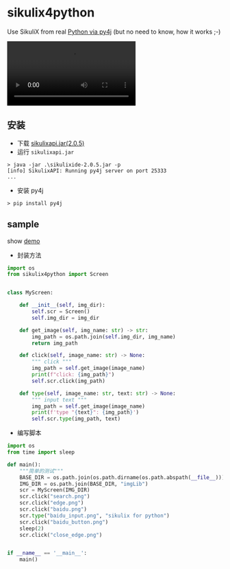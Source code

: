 # sikulix4python

Use SikuliX from real [Python via py4j](https://www.py4j.org) (but no need to know, how it works ;-)

![](./sikulix.mp4)

## 安装
* 下载 [sikulixapi.jar(2.0.5)](https://raiman.github.io/SikuliX1/downloads.html)
* 运行 `sikulixapi.jar`
```shell
> java -jar .\sikulixide-2.0.5.jar -p
[info] SikulixAPI: Running py4j server on port 25333
...
```
* 安装 py4j
```shell
> pip install py4j
```

## sample

show [demo](./demo.py)

* 封装方法

```python
import os
from sikulix4python import Screen


class MyScreen:

    def __init__(self, img_dir):
        self.scr = Screen()
        self.img_dir = img_dir

    def get_image(self, img_name: str) -> str:
        img_path = os.path.join(self.img_dir, img_name)
        return img_path

    def click(self, image_name: str) -> None:
        """ click """
        img_path = self.get_image(image_name)
        print(f"click: {img_path}")
        self.scr.click(img_path)

    def type(self, image_name: str, text: str) -> None:
        """ input text """
        img_path = self.get_image(image_name)
        print(f'type "{text}": {img_path}')
        self.scr.type(img_path, text)
```


* 编写脚本

```python
import os
from time import sleep

def main():
    """简单的测试"""
    BASE_DIR = os.path.join(os.path.dirname(os.path.abspath(__file__)))
    IMG_DIR = os.path.join(BASE_DIR, "imgLib")
    scr = MyScreen(IMG_DIR)
    scr.click("search.png")
    scr.click("edge.png")
    scr.click("baidu.png")
    scr.type("baidu_input.png", "sikulix for python")
    scr.click("baidu_button.png")
    sleep(2)
    scr.click("close_edge.png")


if __name__ == '__main__':
    main()

```

